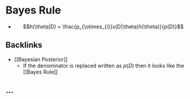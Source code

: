 # Bayes Rule
- $$h(\theta|D) = \frac{p_{\otimes_{i}}x(D|\theta)h(\theta)}{p(D)}$$



## Backlinks
* [[Bayesian Posterior]]
	* If the denominator is replaced written as $p(D)$ then it looks like the [[Bayes Rule]]

## ...